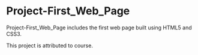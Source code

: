 # Project-First_Web_Page
Project-First_Web_Page includes the first web page built using HTML5 and CSS3.

This project is attributed to <The Odin Project> course.
